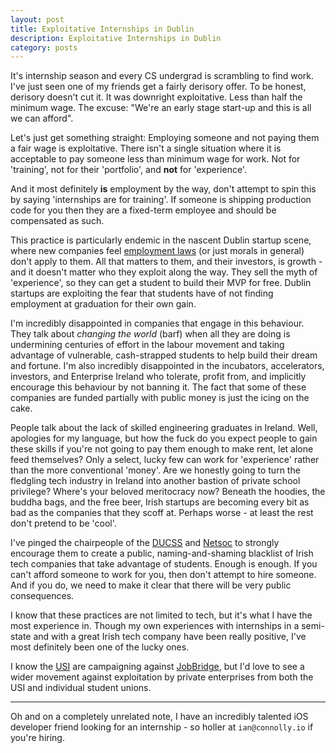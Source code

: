 ```yaml
---
layout: post
title: Exploitative Internships in Dublin
description: Exploitative Internships in Dublin
category: posts
---
```


It's internship season and every CS undergrad is scrambling to find work. I've
just seen one of my friends get a fairly derisory offer. To be honest,
derisory doesn't cut it. It was downright exploitative. Less than half
the minimum wage. The excuse: "We're an early stage start-up and this is all we
can afford".

Let's just get something straight: Employing someone and not paying
them a fair wage is exploitative. There isn't a single situation where it is
acceptable to pay someone less than minimum wage for work. Not for 'training',
not for their 'portfolio', and **not** for 'experience'.

And it most definitely **is** employment by the way, don't attempt to spin
this by saying 'internships are for training'. If someone is shipping production
code for you then they are a fixed-term employee and should be compensated
as such.

This practice is particularly endemic in the nascent Dublin startup scene, where
new companies feel [employment laws](http://www.ictu.ie/internrights/)
(or just morals in general) don't apply to them. All that matters to them,
and their investors, is growth -  and it doesn't matter who they exploit along
the way. They sell the myth of 'experience', so they can get a student to build
their MVP for free. Dublin startups are exploiting the fear that students have
of not finding employment at graduation for their own gain.

I'm incredibly disappointed in companies that engage in this behaviour. They
talk about _changing the world_ (barf) when all they are doing is undermining
centuries of effort in the labour movement and taking advantage of vulnerable,
cash-strapped students to help build their dream and fortune. I'm also
incredibly disappointed in the incubators, accelerators, investors, and
Enterprise Ireland who tolerate, profit from, and implicitly encourage this
behaviour by not banning it. The fact that some of these companies are funded
partially with public money is just the icing on the cake.

People talk about the lack of skilled engineering graduates in Ireland.
Well, apologies for my language, but how the fuck do you expect people to gain
these skills if you're not going to pay them enough to make rent, let alone
feed themselves? Only a select, lucky few can work for 'experience' rather than
the more conventional 'money'.  Are we honestly going to turn the fledgling
tech industry in Ireland into another bastion of private school privilege?
Where's your beloved meritocracy now? Beneath the hoodies, the buddha bags, and
the free beer, Irish startups are becoming every bit as bad as the companies
that they scoff at. Perhaps worse - at least the rest don't pretend
to be 'cool'.

I've pinged the chairpeople of the [DUCSS](http://ducss.ie) and
[Netsoc](http://netsoc.ie) to strongly encourage them to create a public,
naming-and-shaming blacklist of Irish tech companies that take advantage of
students. Enough is enough. If you can't afford someone to work for you,
then don't attempt to hire someone. And if you do, we need to make it clear
that there will be very public consequences.

I know that these practices are not limited to tech, but it's what I have the
most experience in. Though my own experiences with internships in a semi-state
and with a great Irish tech company have been really positive, I've most
definitely been one of the lucky ones.

I know the [USI](http://usi.ie/president/job-bridge-broken/)
are campaigning against [JobBridge](http://www.jobbridge.ie/),
but I'd love to see a wider movement against exploitation by private enterprises
 from both the USI and individual student unions.

<hr>

Oh and on a completely unrelated note, I have an incredibly talented iOS
developer friend looking for an internship - so holler at ```ian@connolly.io```
if you're hiring.
